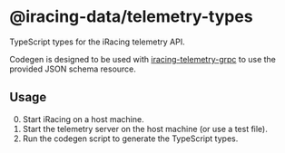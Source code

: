 # @iracing-data/telemetry-types

TypeScript types for the iRacing telemetry API.

Codegen is designed to be used with [iracing-telemetry-grpc](https://github.com/racedirector/iracing-telemetry-grpc) to use the provided JSON schema resource.

## Usage

0. Start iRacing on a host machine.
1. Start the telemetry server on the host machine (or use a test file).
2. Run the codegen script to generate the TypeScript types.

